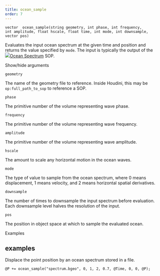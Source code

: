 ```yaml
---
title: ocean_sample
order: 7
---
```

`vector  ocean_sample(string geometry, int phase, int frequency, int amplitude, float hscale, float time, int mode, int downsample, vector pos)`

Evaluates the input ocean spectrum at the given time and position and returns the value specified by `mode`. The input is typically the output of the [![](../../icons/SHELF/wave.svg)Ocean Spectrum](../../nodes/sop/oceanspectrum.html "Generates volumes containing information for simulating ocean waves.") SOP.

Show/hide arguments

`geometry`

The name of the geometry file to reference. Inside Houdini, this may be `op:full_path_to_sop` to reference a SOP.

`phase`

The primitive number of the volume representing wave phase.

`frequency`

The primitive number of the volume representing wave frequency.

`amplitude`

The primitive number of the volume representing wave amplitude.

`hscale`

The amount to scale any horizontal motion in the ocean waves.

`mode`

The type of value to sample from the ocean spectrum, where 0 means displacement, 1 means velocity, and 2 means horizontal spatial derivatives.

`downsample`

The number of times to downsample the input spectrum before evaluation. Each downsample level halves the resolution of the input.

`pos`

The position in object space at which to sample the evaluated ocean.

Examples

## examples

Displace the point position by an ocean spectrum stored in a file.

```vex
@P += ocean_sample("spectrum.bgeo", 0, 1, 2, 0.7, @Time, 0, 0, @P);

```
